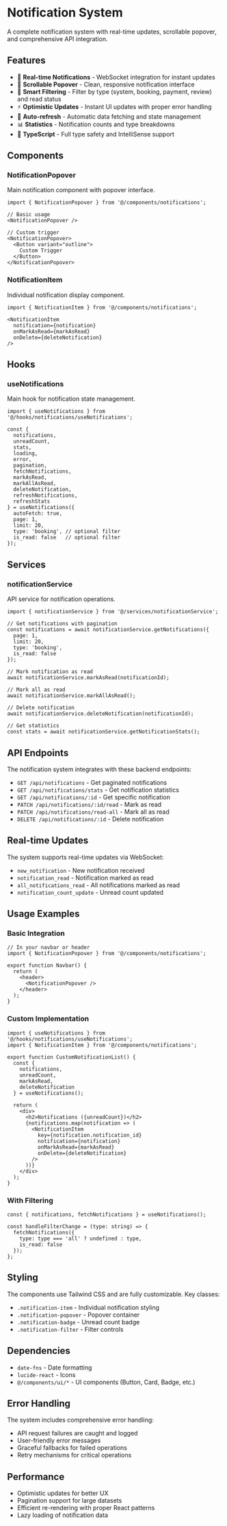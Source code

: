 # Notification System

A complete notification system with real-time updates, scrollable popover, and comprehensive API integration.

## Features

- 🔔 **Real-time Notifications** - WebSocket integration for instant updates
- 📱 **Scrollable Popover** - Clean, responsive notification interface
- 🎯 **Smart Filtering** - Filter by type (system, booking, payment, review) and read status
- ⚡ **Optimistic Updates** - Instant UI updates with proper error handling
- 🔄 **Auto-refresh** - Automatic data fetching and state management
- 📊 **Statistics** - Notification counts and type breakdowns
- 🎨 **TypeScript** - Full type safety and IntelliSense support

## Components

### NotificationPopover
Main notification component with popover interface.

```tsx
import { NotificationPopover } from '@/components/notifications';

// Basic usage
<NotificationPopover />

// Custom trigger
<NotificationPopover>
  <Button variant="outline">
    Custom Trigger
  </Button>
</NotificationPopover>
```

### NotificationItem
Individual notification display component.

```tsx
import { NotificationItem } from '@/components/notifications';

<NotificationItem
  notification={notification}
  onMarkAsRead={markAsRead}
  onDelete={deleteNotification}
/>
```

## Hooks

### useNotifications
Main hook for notification state management.

```tsx
import { useNotifications } from '@/hooks/notifications/useNotifications';

const {
  notifications,
  unreadCount,
  stats,
  loading,
  error,
  pagination,
  fetchNotifications,
  markAsRead,
  markAllAsRead,
  deleteNotification,
  refreshNotifications,
  refreshStats
} = useNotifications({
  autoFetch: true,
  page: 1,
  limit: 20,
  type: 'booking', // optional filter
  is_read: false   // optional filter
});
```

## Services

### notificationService
API service for notification operations.

```tsx
import { notificationService } from '@/services/notificationService';

// Get notifications with pagination
const notifications = await notificationService.getNotifications({
  page: 1,
  limit: 20,
  type: 'booking',
  is_read: false
});

// Mark notification as read
await notificationService.markAsRead(notificationId);

// Mark all as read
await notificationService.markAllAsRead();

// Delete notification
await notificationService.deleteNotification(notificationId);

// Get statistics
const stats = await notificationService.getNotificationStats();
```

## API Endpoints

The notification system integrates with these backend endpoints:

- `GET /api/notifications` - Get paginated notifications
- `GET /api/notifications/stats` - Get notification statistics
- `GET /api/notifications/:id` - Get specific notification
- `PATCH /api/notifications/:id/read` - Mark as read
- `PATCH /api/notifications/read-all` - Mark all as read
- `DELETE /api/notifications/:id` - Delete notification

## Real-time Updates

The system supports real-time updates via WebSocket:

- `new_notification` - New notification received
- `notification_read` - Notification marked as read
- `all_notifications_read` - All notifications marked as read
- `notification_count_update` - Unread count updated

## Usage Examples

### Basic Integration
```tsx
// In your navbar or header
import { NotificationPopover } from '@/components/notifications';

export function Navbar() {
  return (
    <header>
      <NotificationPopover />
    </header>
  );
}
```

### Custom Implementation
```tsx
import { useNotifications } from '@/hooks/notifications/useNotifications';
import { NotificationItem } from '@/components/notifications';

export function CustomNotificationList() {
  const {
    notifications,
    unreadCount,
    markAsRead,
    deleteNotification
  } = useNotifications();

  return (
    <div>
      <h2>Notifications ({unreadCount})</h2>
      {notifications.map(notification => (
        <NotificationItem
          key={notification.notification_id}
          notification={notification}
          onMarkAsRead={markAsRead}
          onDelete={deleteNotification}
        />
      ))}
    </div>
  );
}
```

### With Filtering
```tsx
const { notifications, fetchNotifications } = useNotifications();

const handleFilterChange = (type: string) => {
  fetchNotifications({
    type: type === 'all' ? undefined : type,
    is_read: false
  });
};
```

## Styling

The components use Tailwind CSS and are fully customizable. Key classes:

- `.notification-item` - Individual notification styling
- `.notification-popover` - Popover container
- `.notification-badge` - Unread count badge
- `.notification-filter` - Filter controls

## Dependencies

- `date-fns` - Date formatting
- `lucide-react` - Icons
- `@/components/ui/*` - UI components (Button, Card, Badge, etc.)

## Error Handling

The system includes comprehensive error handling:

- API request failures are caught and logged
- User-friendly error messages
- Graceful fallbacks for failed operations
- Retry mechanisms for critical operations

## Performance

- Optimistic updates for better UX
- Pagination support for large datasets
- Efficient re-rendering with proper React patterns
- Lazy loading of notification data

